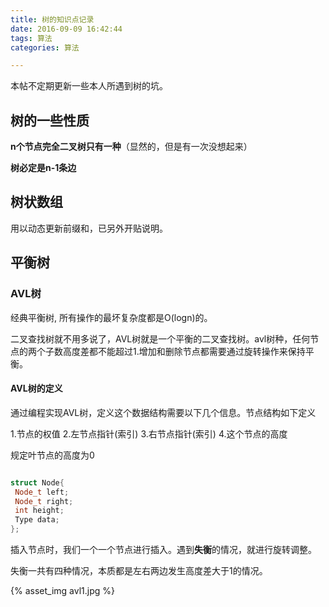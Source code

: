 ```yaml
---
title: 树的知识点记录
date: 2016-09-09 16:42:44
tags: 算法
categories: 算法 

---
```


本帖不定期更新一些本人所遇到树的坑。

## 树的一些性质

**n个节点完全二叉树只有一种**（显然的，但是有一次没想起来）

**树必定是n-1条边**


## 树状数组
用以动态更新前缀和，已另外开贴说明。

## 平衡树

### AVL树
经典平衡树, 所有操作的最坏复杂度都是O(logn)的。

二叉查找树就不用多说了，AVL树就是一个平衡的二叉查找树。avl树种，任何节点的两个子数高度差都不能超过1.增加和删除节点都需要通过旋转操作来保持平衡。

#### AVL树的定义

通过编程实现AVL树，定义这个数据结构需要以下几个信息。节点结构如下定义

1.节点的权值
2.左节点指针(索引)
3.右节点指针(索引)
4.这个节点的高度

规定叶节点的高度为0

``` c++

struct Node{
 Node_t left;
 Node_t right;
 int height;
 Type data;
};

```

插入节点时，我们一个一个节点进行插入。遇到**失衡**的情况，就进行旋转调整。

失衡一共有四种情况，本质都是左右两边发生高度差大于1的情况。

{% asset_img avl1.jpg  %}
